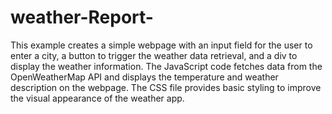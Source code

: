 # weather-Report-
This example creates a simple webpage with an input field for the user to enter a city, a button to trigger the weather data retrieval, and a div to display the weather information. The JavaScript code fetches data from the OpenWeatherMap API and displays the temperature and weather description on the webpage. The CSS file provides basic styling to improve the visual appearance of the weather app.

